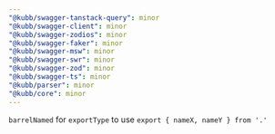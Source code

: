 ```yaml
---
"@kubb/swagger-tanstack-query": minor
"@kubb/swagger-client": minor
"@kubb/swagger-zodios": minor
"@kubb/swagger-faker": minor
"@kubb/swagger-msw": minor
"@kubb/swagger-swr": minor
"@kubb/swagger-zod": minor
"@kubb/swagger-ts": minor
"@kubb/parser": minor
"@kubb/core": minor
---
```


`barrelNamed` for `exportType` to use `export { nameX, nameY } from '.'`
